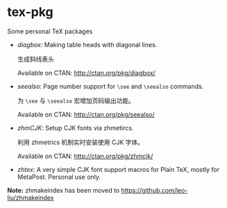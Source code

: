# tex-pkg
Some personal TeX packages

  * *diagbox*: Making table heads with diagonal lines.

    生成斜线表头

    Available on CTAN: http://ctan.org/pkg/diagbox/

  * *seealso*: Page number support for `\see` and `\seealso` commands.

    为 `\see` 与 `\seealso` 宏增加页码输出功能。

    Available on CTAN: http://ctan.org/pkg/seealso/

  * *zhmCJK*: Setup CJK fonts via zhmetircs.

    利用 zhmetrics 机制实时安装使用 CJK 字体。

    Available on CTAN: http://ctan.org/pkg/zhmcjk/

  * *zhtex*: A very simple CJK font support macros for Plain TeX, mostly for MetaPost. Personal use only.

**Note:** zhmakeindex has been moved to https://github.com/leo-liu/zhmakeindex
